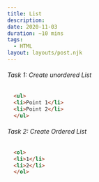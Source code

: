 ```yaml
---
title: List
description: 
date: 2020-11-03
duration: ~10 mins
tags:
  - HTML
layout: layouts/post.njk
---
```


###### Task 1: Create unordered List

```html
  <ul>
  <li>Point 1</li>
  <li>Point 2</li>
  </ul>
```

###### Task 2: Create Ordered List

```html
  <ol>
  <li>1</li>
  <li>2</li>
  </ol>
```
